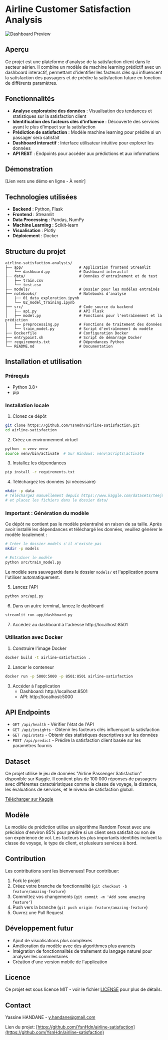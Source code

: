 # Airline Customer Satisfaction Analysis

![Dashboard Preview](https://via.placeholder.com/800x400?text=Airline+Satisfaction+Dashboard)

## Aperçu
Ce projet est une plateforme d'analyse de la satisfaction client dans le secteur aérien. Il combine un modèle de machine learning prédictif avec un dashboard interactif, permettant d'identifier les facteurs clés qui influencent la satisfaction des passagers et de prédire la satisfaction future en fonction de différents paramètres.

## Fonctionnalités

- **Analyse exploratoire des données** : Visualisation des tendances et statistiques sur la satisfaction client
- **Identification des facteurs clés d'influence** : Découverte des services ayant le plus d'impact sur la satisfaction
- **Prédiction de satisfaction** : Modèle machine learning pour prédire si un passager sera satisfait
- **Dashboard interactif** : Interface utilisateur intuitive pour explorer les données
- **API REST** : Endpoints pour accéder aux prédictions et aux informations

## Démonstration

[Lien vers une démo en ligne - À venir]

## Technologies utilisées

- **Backend** : Python, Flask
- **Frontend** : Streamlit
- **Data Processing** : Pandas, NumPy
- **Machine Learning** : Scikit-learn
- **Visualisation** : Plotly
- **Déploiement** : Docker

## Structure du projet

```
airline-satisfaction-analysis/
├── app/                         # Application frontend Streamlit
│   └── dashboard.py             # Dashboard interactif
├── data/                        # Données d'entraînement et de test
│   ├── train.csv
│   └── test.csv
├── models/                      # Dossier pour les modèles entraînés
├── notebooks/                   # Notebooks d'analyse
│   ├── 01_data_exploration.ipynb
│   └── 02_model_training.ipynb
├── src/                         # Code source du backend
│   ├── api.py                   # API Flask
│   ├── model.py                 # Fonctions pour l'entraînement et la prédiction
│   ├── preprocessing.py         # Fonctions de traitement des données
│   └── train_model.py           # Script d'entraînement du modèle
├── Dockerfile                   # Configuration Docker
├── entrypoint.sh                # Script de démarrage Docker
├── requirements.txt             # Dépendances Python
└── README.md                    # Documentation
```

## Installation et utilisation

### Prérequis
- Python 3.8+
- pip

### Installation locale

1. Clonez ce dépôt
```bash
git clone https://github.com/YsnHdn/airline-satisfaction.git
cd airline-satisfaction
```

2. Créez un environnement virtuel
```bash
python -m venv venv
source venv/bin/activate  # Sur Windows: venv\Scripts\activate
```

3. Installez les dépendances
```bash
pip install -r requirements.txt
```

4. Téléchargez les données (si nécessaire)
```bash
mkdir -p data
# Téléchargez manuellement depuis https://www.kaggle.com/datasets/teejmahal20/airline-passenger-satisfaction 
# et placez les fichiers dans le dossier data/
```

### Important : Génération du modèle

Ce dépôt ne contient pas le modèle préentraîné en raison de sa taille. Après avoir installé les dépendances et téléchargé les données, veuillez générer le modèle localement :

```bash
# Créer le dossier models s'il n'existe pas
mkdir -p models

# Entraîner le modèle
python src/train_model.py
```

Le modèle sera sauvegardé dans le dossier `models/` et l'application pourra l'utiliser automatiquement.

5. Lancez l'API
```bash
python src/api.py
```

6. Dans un autre terminal, lancez le dashboard
```bash
streamlit run app/dashboard.py
```

7. Accédez au dashboard à l'adresse http://localhost:8501

### Utilisation avec Docker

1. Construire l'image Docker
```bash
docker build -t airline-satisfaction .
```

2. Lancer le conteneur
```bash
docker run -p 5000:5000 -p 8501:8501 airline-satisfaction
```

3. Accéder à l'application
   - Dashboard: http://localhost:8501
   - API: http://localhost:5000

## API Endpoints

- `GET /api/health` - Vérifier l'état de l'API
- `GET /api/insights` - Obtenir les facteurs clés influençant la satisfaction
- `GET /api/stats` - Obtenir des statistiques descriptives sur les données
- `POST /api/predict` - Prédire la satisfaction client basée sur les paramètres fournis

## Dataset

Ce projet utilise le jeu de données "Airline Passenger Satisfaction" disponible sur Kaggle. Il contient plus de 100 000 réponses de passagers avec différentes caractéristiques comme la classe de voyage, la distance, les évaluations de services, et le niveau de satisfaction global.

[Télécharger sur Kaggle](https://www.kaggle.com/datasets/teejmahal20/airline-passenger-satisfaction)

## Modèle

Le modèle de prédiction utilise un algorithme Random Forest avec une précision d'environ 85% pour prédire si un client sera satisfait ou non de son expérience de vol. Les facteurs les plus importants identifiés incluent la classe de voyage, le type de client, et plusieurs services à bord.

## Contribution

Les contributions sont les bienvenues! Pour contribuer:

1. Fork le projet
2. Créez votre branche de fonctionnalité (`git checkout -b feature/amazing-feature`)
3. Committez vos changements (`git commit -m 'Add some amazing feature'`)
4. Push vers la branche (`git push origin feature/amazing-feature`)
5. Ouvrez une Pull Request

## Développement futur

- Ajout de visualisations plus complexes
- Amélioration du modèle avec des algorithmes plus avancés
- Intégration de fonctionnalités de traitement du langage naturel pour analyser les commentaires
- Création d'une version mobile de l'application

## Licence

Ce projet est sous licence MIT - voir le fichier [LICENSE](LICENSE) pour plus de détails.

## Contact

Yassine HANDANE - y.handane@gmail.com

Lien du projet: [https://github.com/YsnHdn/airline-satisfaction](https://github.com/YsnHdn/airline-satisfaction)